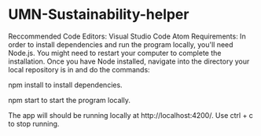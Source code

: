 # UMN-Sustainability-helper
Reccommended Code Editors:
Visual Studio Code
Atom
Requirements:
In order to install dependencies and run the program locally, you'll need Node.js. You might need to restart your computer to complete the installation. Once you have Node installed, navigate into the directory your local repository is in and do the commands:

npm install to install dependencies.

npm start to start the program locally.

The app will should be running locally at http://localhost:4200/. Use ctrl + c to stop running.
